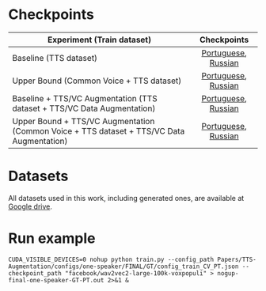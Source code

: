 # Checkpoints
  
| Experiment  (Train dataset)     |Checkpoints|
| ------------- |:------:|
| Baseline (TTS dataset) |[Portuguese](https://huggingface.co/Edresson/wav2vec2-large-100k-voxpopuli-ft-TTS-Dataset-portuguese), [Russian](https://huggingface.co/Edresson/wav2vec2-large-100k-voxpopuli-ft-TTS-Dataset-russian)|
| Upper Bound (Common Voice + TTS dataset) |[Portuguese](https://huggingface.co/Edresson/wav2vec2-large-100k-voxpopuli-ft-Common-Voice_plus_TTS-Dataset-portuguese), [Russian](https://huggingface.co/Edresson/wav2vec2-large-100k-voxpopuli-ft-Common-Voice_plus_TTS-Dataset-russian)|
| Baseline + TTS/VC Augmentation (TTS dataset + TTS/VC Data Augmentation)|[Portuguese](https://huggingface.co/Edresson/wav2vec2-large-100k-voxpopuli-ft-TTS-Dataset-plus-data-augmentation-portuguese), [Russian](https://huggingface.co/Edresson/wav2vec2-large-100k-voxpopuli-ft-TTS-Dataset-plus-data-augmentation-russian)|
| Upper Bound +   TTS/VC Augmentation  (Common Voice + TTS dataset + TTS/VC Data Augmentation)|[Portuguese](https://huggingface.co/Edresson/wav2vec2-large-100k-voxpopuli-ft-Common_Voice_plus_TTS-Dataset_plus_Data_Augmentation-portuguese), [Russian](https://huggingface.co/Edresson/wav2vec2-large-100k-voxpopuli-ft-Common_Voice_plus_TTS-Dataset_plus_Data_Augmentation-russian)|


# Datasets
All datasets used in this work, including generated ones, are available at [Google drive](https://drive.google.com/drive/folders/1jRQI0fKuLDGMa5zfl_4VuPCmW3037y-Y?usp=sharing).

# Run example
```
CUDA_VISIBLE_DEVICES=0 nohup python train.py --config_path Papers/TTS-Augmentation/configs/one-speaker/FINAL/GT/config_train_CV_PT.json --checkpoint_path "facebook/wav2vec2-large-100k-voxpopuli" > nogup-final-one-speaker-GT-PT.out 2>&1 &
